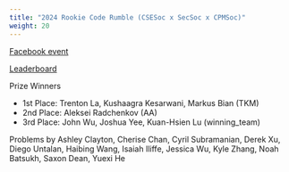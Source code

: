 ```yaml
---
title: "2024 Rookie Code Rumble (CSESoc x SecSoc x CPMSoc)"
weight: 20
---
```


[Facebook event](https://www.facebook.com/events/1181446792862954)

[Leaderboard](leaderboard)

Prize Winners

- 1st Place: Trenton La, Kushaagra Kesarwani, Markus Bian (TKM)
- 2nd Place: Aleksei Radchenkov (AA)
- 3rd Place: John Wu, Joshua Yee, Kuan-Hsien Lu (winning_team)

Problems by Ashley Clayton, Cherise Chan, Cyril Subramanian, Derek Xu, Diego Untalan, Haibing Wang, Isaiah Iliffe, Jessica Wu, Kyle Zhang, Noah Batsukh, Saxon Dean, Yuexi He